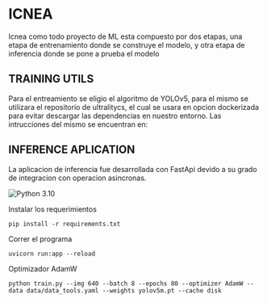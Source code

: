 # ICNEA

Icnea como todo proyecto de ML esta compuesto por dos etapas, una etapa de entrenamiento donde se construye el
modelo, y otra etapa de inferencia donde se pone a prueba el modelo

## TRAINING UTILS

Para el entreamiento se eligio el algoritmo de YOLOv5, para el mismo se utilizara el repositorio de ultralitycs,
el cual se usara en opcion dockerizada para evitar descargar las dependencias en nuestro entorno. Las intrucciones
del mismo se encuentran en:


## INFERENCE APLICATION

La aplicacion de inferencia fue desarrollada con FastApi devido a su grado de integracion con operacion asincronas.

![Python 3.10](https://img.shields.io/badge/python-3.10-blue.svg)

Instalar los requerimientos
```
pip install -r requirements.txt
```

Correr el programa
```
uvicorn run:app --reload
```

Optimizador AdamW
```
python train.py --img 640 --batch 8 --epochs 80 --optimizer AdamW --data data/data_tools.yaml --weights yolov5m.pt --cache disk
```


